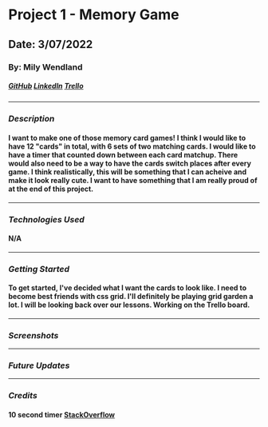 # Project 1 - Memory Game

## Date: 3/07/2022

### By: Mily Wendland

##### [GitHub](https://github.com/milywendland) [LinkedIn](https://www.linkedin.com/in/emily-wendland-07583083/) [Trello](https://trello.com/b/5ecsKsjA/project-1-memory)

---

### **_Description_**

#### I want to make one of those memory card games! I think I would like to have 12 "cards" in total, with 6 sets of two matching cards. I would like to have a timer that counted down between each card matchup. There would also need to be a way to have the cards switch places after every game. I think realistically, this will be something that I can acheive and make it look really cute. I want to have something that I am really proud of at the end of this project.

---

### **_Technologies Used_**

#### N/A

---

### **_Getting Started_**

#### To get started, I've decided what I want the cards to look like. I need to become best friends with css grid. I'll definitely be playing grid garden a lot. I will be looking back over our lessons. Working on the Trello board.

---

### **_Screenshots_**

---

### **_Future Updates_**

---

### **_Credits_**

#### 10 second timer [StackOverflow](https://stackoverflow.com/questions/31106189/create-a-simple-10-second-countdown)
